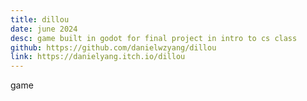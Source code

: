 ```yaml
---
title: dillou
date: june 2024
desc: game built in godot for final project in intro to cs class
github: https://github.com/danielwzyang/dillou
link: https://danielyang.itch.io/dillou
---
```

game